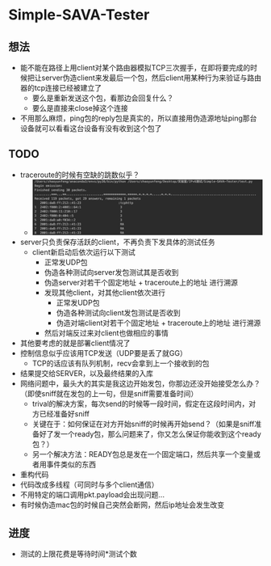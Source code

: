 # Simple-SAVA-Tester

## 想法
 - 能不能在路径上用client对某个路由器模拟TCP三次握手，在即将要完成的时候把让server伪造client来发最后一个包，然后client用某种行为来验证与路由器的tcp连接已经被建立了
    - 要么是重新发送这个包，看那边会回复什么？
    - 要么是直接来close掉这个连接
 - 不用那么麻烦，ping包的reply包是真实的，所以直接用伪造源地址ping那台设备就可以看看这台设备有没有收到这个包了
 
## TODO
 - traceroute的时候有空缺的跳数似乎？
    - ![traceroute](traceroute.png)
 - server只负责保存活跃的client，不再负责下发具体的测试任务
    - client新启动后依次运行以下测试
        - 正常发UDP包
        - 伪造各种测试向server发包测试其是否收到
        - 伪造server对若干个固定地址 + traceroute上的地址 进行溯源
        - 发现其他client，对其他client依次进行
            - 正常发UDP包
            - 伪造各种测试向client发包测试是否收到
            - 伪造对端client对若干个固定地址 + traceroute上的地址 进行溯源
        - 然后对端反过来对client也做相应的事情
 - 其他要考虑的就是部署client情况了
 - 控制信息似乎应该用TCP发送（UDP要是丢了就GG）
    - TCP的话应该有队列机制，recv会拿到上一个接收到的包
 - 结果提交给SERVER，以及最终结果的入库
 - 网络问题中，最头大的其实是我这边开始发包，你那边还没开始接受怎么办？（即使sniff就在发包的上一句，但是sniff需要准备时间）
    - trival的解决方案，每次send的时候等一段时间，假定在这段时间内，对方已经准备好sniff
    - 关键在于：如何保证在对方开始sniff的时候再开始send？（如果是sniff准备好了发一个ready包，那么问题来了，你又怎么保证你能收到这个ready包？）
    - 另一个解决方法：READY包总是发在一个固定端口，然后共享一个变量或者用事件类似的东西
 - 重构代码
 - 代码改成多线程（可同时与多个client通信）
 - 不用特定的端口调用pkt.payload会出现问题...
 - 有时候伪造mac包的时候自己突然会断网，然后ip地址会发生改变
 
## 进度
 - 测试的上限花费是等待时间*测试个数